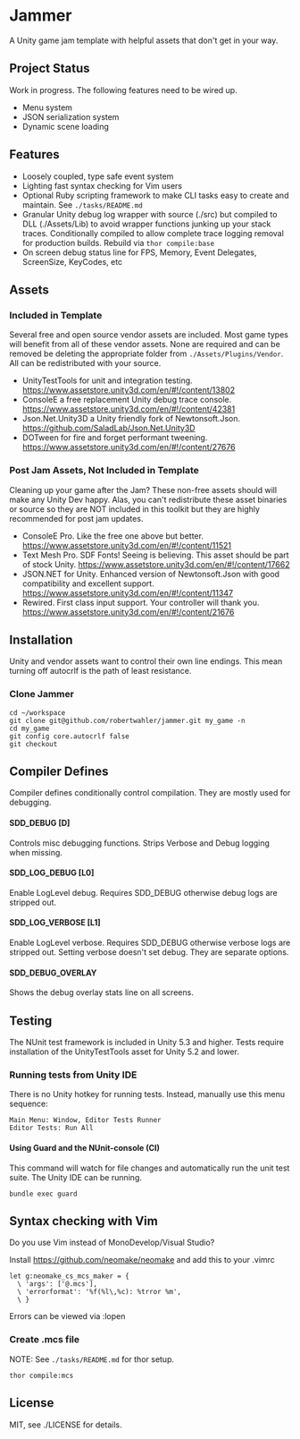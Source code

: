 Jammer
======

A Unity game jam template with helpful assets that don't get in your way.

Project Status
--------------

Work in progress. The following features need to be wired up.

* Menu system
* JSON serialization system
* Dynamic scene loading

Features
--------

* Loosely coupled, type safe event system
* Lighting fast syntax checking for Vim users
* Optional Ruby scripting framework to make CLI tasks easy to create and
  maintain.  See `./tasks/README.md`
* Granular Unity debug log wrapper with source (./src) but compiled to DLL
  (./Assets/Lib) to avoid wrapper functions junking up your stack traces.
  Conditionally compiled to allow complete trace logging removal for production
  builds.  Rebuild via `thor compile:base`
* On screen debug status line for FPS, Memory, Event Delegates, ScreenSize, KeyCodes, etc

Assets
------

### Included in Template

Several free and open source vendor assets are included. Most game types will
benefit from all of these vendor assets. None are required and can be removed
be deleting the appropriate folder from `./Assets/Plugins/Vendor`. All can be
redistributed with your source.

* UnityTestTools for unit and integration testing. https://www.assetstore.unity3d.com/en/#!/content/13802
* ConsoleE a free replacement Unity debug trace console. https://www.assetstore.unity3d.com/en/#!/content/42381
* Json.Net.Unity3D a Unity friendly fork of Newtonsoft.Json. https://github.com/SaladLab/Json.Net.Unity3D
* DOTween for fire and forget performant tweening. https://www.assetstore.unity3d.com/en/#!/content/27676

### Post Jam Assets, Not Included in Template

Cleaning up your game after the Jam? These non-free assets should will make any
Unity Dev happy. Alas, you can't redistribute these asset binaries or source so
they are NOT included in this toolkit but they are highly recommended for post
jam updates.

* ConsoleE Pro.  Like the free one above but better. https://www.assetstore.unity3d.com/en/#!/content/11521
* Text Mesh Pro. SDF Fonts! Seeing is believing. This asset should be part of stock Unity. https://www.assetstore.unity3d.com/en/#!/content/17662
* JSON.NET for Unity. Enhanced version of Newtonsoft.Json with good compatibility and excellent support. https://www.assetstore.unity3d.com/en/#!/content/11347
* Rewired. First class input support. Your controller will thank you. https://www.assetstore.unity3d.com/en/#!/content/21676

Installation
------------

Unity and vendor assets want to control their own line endings.
This mean turning off autocrlf is the path of least resistance.

### Clone Jammer

    cd ~/workspace
    git clone git@github.com/robertwahler/jammer.git my_game -n
    cd my_game 
    git config core.autocrlf false
    git checkout

Compiler Defines
----------------

Compiler defines conditionally control compilation. They are mostly used for
debugging.

#### SDD_DEBUG [D]

Controls misc debugging functions. Strips Verbose and Debug logging when
missing.

#### SDD_LOG_DEBUG [L0]

Enable LogLevel debug. Requires SDD_DEBUG otherwise debug logs are stripped out.

#### SDD_LOG_VERBOSE [L1]

Enable LogLevel verbose. Requires SDD_DEBUG otherwise verbose logs are stripped
out. Setting verbose doesn't set debug.  They are separate options.

#### SDD_DEBUG_OVERLAY

Shows the debug overlay stats line on all screens.

Testing
-------

The NUnit test framework is included in Unity 5.3 and higher.  Tests require
installation of the UnityTestTools asset for Unity 5.2 and lower.

### Running tests from Unity IDE

There is no Unity hotkey for running tests. Instead, manually use this menu sequence:

    Main Menu: Window, Editor Tests Runner
    Editor Tests: Run All

#### Using Guard and the NUnit-console (CI)

This command will watch for file changes and automatically run the unit test
suite. The Unity IDE can be running.

    bundle exec guard

Syntax checking with Vim
------------------------

Do you use Vim instead of MonoDevelop/Visual Studio? 

Install https://github.com/neomake/neomake and add this to your .vimrc

    let g:neomake_cs_mcs_maker = {
      \ 'args': ['@.mcs'],
      \ 'errorformat': '%f(%l\,%c): %trror %m',
      \ }

Errors can be viewed via :lopen

### Create .mcs file

NOTE: See `./tasks/README.md` for thor setup.

    thor compile:mcs

License
-------

MIT, see ./LICENSE for details.

